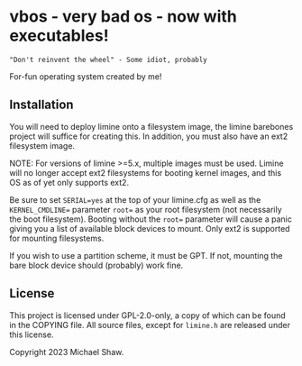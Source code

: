 # vbos - very bad os - now with executables!

```
"Don't reinvent the wheel" - Some idiot, probably
```

For-fun operating system created by me!

## Installation

You will need to deploy limine onto a filesystem image, the limine barebones
project will suffice for creating this. In addition, you must also have an
ext2 filesystem image.

NOTE: For versions of limine >=5.x, multiple images must be used. Limine will
no longer accept ext2 filesystems for booting kernel images, and this OS as of
yet only supports ext2.

Be sure to set `SERIAL=yes` at the top of your limine.cfg as well as the
`KERNEL_CMDLINE=` parameter `root=` as your root filesystem (not necessarily
the boot filesystem). Booting without the `root=` parameter will cause a panic
giving you a list of available block devices to mount. Only ext2 is supported
for mounting filesystems.

If you wish to use a partition scheme, it must be GPT. If not, mounting the bare
block device should (probably) work fine.

## License

This project is licensed under GPL-2.0-only, a copy of which can be found in the
COPYING file. All source files, except for `limine.h` are released under this
license. 

Copyright 2023 Michael Shaw. 

